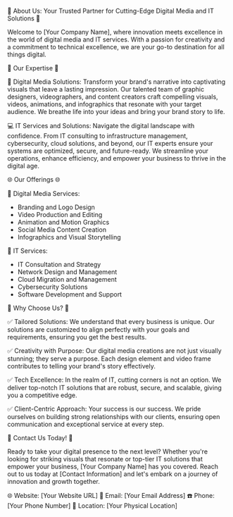 🌟 About Us: Your Trusted Partner for Cutting-Edge Digital Media and IT Solutions 🌟

Welcome to [Your Company Name], where innovation meets excellence in the world of digital media and IT services. With a passion for creativity and a commitment to technical excellence, we are your go-to destination for all things digital.

🚀 Our Expertise 🚀

🎨 Digital Media Solutions:
Transform your brand's narrative into captivating visuals that leave a lasting impression. Our talented team of graphic designers, videographers, and content creators craft compelling visuals, videos, animations, and infographics that resonate with your target audience. We breathe life into your ideas and bring your brand story to life.

💻 IT Services and Solutions:
Navigate the digital landscape with confidence. From IT consulting to infrastructure management, cybersecurity, cloud solutions, and beyond, our IT experts ensure your systems are optimized, secure, and future-ready. We streamline your operations, enhance efficiency, and empower your business to thrive in the digital age.

🌐 Our Offerings 🌐

🎥 Digital Media Services:
- Branding and Logo Design
- Video Production and Editing
- Animation and Motion Graphics
- Social Media Content Creation
- Infographics and Visual Storytelling

💾 IT Services:
- IT Consultation and Strategy
- Network Design and Management
- Cloud Migration and Management
- Cybersecurity Solutions
- Software Development and Support

🔑 Why Choose Us? 🔑

✅ Tailored Solutions: We understand that every business is unique. Our solutions are customized to align perfectly with your goals and requirements, ensuring you get the best results.

✅ Creativity with Purpose: Our digital media creations are not just visually stunning; they serve a purpose. Each design element and video frame contributes to telling your brand's story effectively.

✅ Tech Excellence: In the realm of IT, cutting corners is not an option. We deliver top-notch IT solutions that are robust, secure, and scalable, giving you a competitive edge.

✅ Client-Centric Approach: Your success is our success. We pride ourselves on building strong relationships with our clients, ensuring open communication and exceptional service at every step.

🌟 Contact Us Today! 🌟

Ready to take your digital presence to the next level? Whether you're looking for striking visuals that resonate or top-tier IT solutions that empower your business, [Your Company Name] has you covered. Reach out to us today at [Contact Information] and let's embark on a journey of innovation and growth together.

🌐 Website: [Your Website URL]
📧 Email: [Your Email Address]
☎️ Phone: [Your Phone Number]
📍 Location: [Your Physical Location]

<!---
idelta-thomas/idelta-thomas is a ✨ special ✨ repository because its `README.md` (this file) appears on your GitHub profile.
You can click the Preview link to take a look at your changes.
--->
